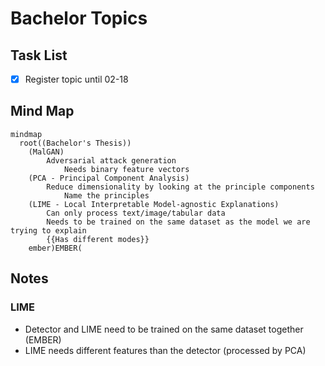 # Bachelor Topics

## Task List

- [x] Register topic until 02-18


## Mind Map

```mermaid
mindmap
  root((Bachelor's Thesis))
    (MalGAN)
        Adversarial attack generation
            Needs binary feature vectors
    (PCA - Principal Component Analysis)
        Reduce dimensionality by looking at the principle components
            Name the principles
    (LIME - Local Interpretable Model-agnostic Explanations)
        Can only process text/image/tabular data
        Needs to be trained on the same dataset as the model we are trying to explain
        {{Has different modes}}
    ember)EMBER(
```

## Notes

### LIME

- Detector and LIME need to be trained on the same dataset together (EMBER)
- LIME needs different features than the detector (processed by PCA)
